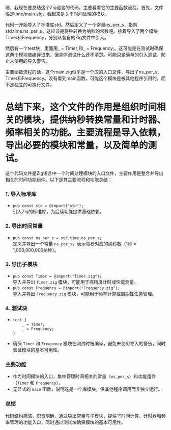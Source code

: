 嗯，我现在要总结这个Zig语言的代码，主要看看它的主要函数流程。首先，文件名是time/main.zig，看起来是关于时间处理的模块。

代码一开始导入了标准库std。然后定义了一个常量ns_per_s，指向std.time.ns_per_s，这应该是将秒转换为纳秒的常数吧。接着导入了两个模块Timer和Frequency，分别从各自的Zig文件中引入。

然后有一个test块，里面用_ = Timer;和_ = Frequency;。这可能是在测试时确保这两个模块被编译进来，但具体测试什么还不清楚。可能只是简单的引入测试，防止未使用的导入警告。

主要函数流程的话，这个main.zig似乎是一个库的入口文件，导出了ns_per_s、Timer和Frequency。没有看到main函数，可能这个模块是被其他程序引用的，而不是独立的可执行文件。

总结下来，这个文件的作用是组织时间相关的模块，提供纳秒转换常量和计时器、频率相关的功能。主要流程是导入依赖，导出必要的模块和常量，以及简单的测试。
================================================
这个代码文件是Zig语言中一个时间处理模块的入口文件，主要作用是整合并导出相关的时间功能组件。以下是其主要流程和功能总结：

### 1. **导入标准库**
   - `pub const std = @import("std");`  
     引入Zig的标准库，为后续功能提供基础依赖。

### 2. **导出时间常量**
   - `pub const ns_per_s = std.time.ns_per_s;`  
     定义并导出一个常量 `ns_per_s`，表示每秒对应的纳秒数（1秒 = 1,000,000,000纳秒）。

### 3. **导出子模块**
   - `pub const Timer = @import("Timer.zig");`  
     导入并导出 `Timer.zig` 模块，可能用于高精度计时或性能测量。
   - `pub const Frequency = @import("Frequency.zig");`  
     导入并导出 `Frequency.zig` 模块，可能用于频率计算或周期性任务管理。

### 4. **测试块**
   - ```zig
     test {
         _ = Timer;
         _ = Frequency;
     }
     ```
   - 确保 `Timer` 和 `Frequency` 模块在测试时被编译，避免未使用导入的警告，同时验证模块的基本可用性。

### 主要功能
- 作为时间模块的入口，集中管理时间相关的常量（`ns_per_s`）和功能组件（`Timer` 和 `Frequency`）。
- 无显式的 `main` 函数，说明这是一个库模块，供其他程序调用而非独立运行。

### 总结
代码结构简洁，职责明确，通过导出常量与子模块，提供了时间计算、计时器和频率管理的功能入口，同时通过测试块确保模块的基本可用性。